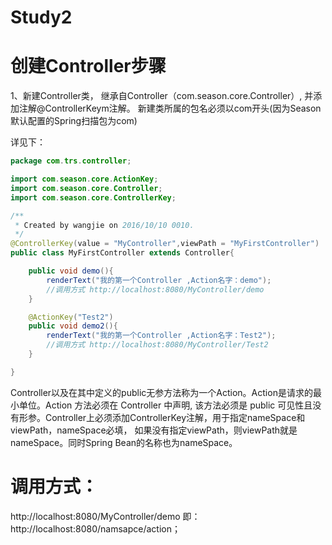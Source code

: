 # Study2

# 创建Controller步骤
1、新建Controller类，
   继承自Controller（com.season.core.Controller）,
   并添加注解@ControllerKeym注解。
   新建类所属的包名必须以com开头(因为Season默认配置的Spring扫描包为com)
   
   详见下：
```java
package com.trs.controller;

import com.season.core.ActionKey;
import com.season.core.Controller;
import com.season.core.ControllerKey;

/**
 * Created by wangjie on 2016/10/10 0010.
 */
@ControllerKey(value = "MyController",viewPath = "MyFirstController")
public class MyFirstController extends Controller{

    public void demo(){
        renderText("我的第一个Controller ,Action名字：demo");
        //调用方式 http://localhost:8080/MyController/demo
    }

    @ActionKey("Test2")
    public void demo2(){
        renderText("我的第一个Controller ,Action名字：Test2");
        //调用方式 http://localhost:8080/MyController/Test2
    }

}
```
Controller以及在其中定义的public无参方法称为一个Action。Action是请求的最小单位。Action 方法必须在 Controller 中声明,
该方法必须是 public 可见性且没有形参。Controller上必须添加ControllerKey注解，用于指定nameSpace和viewPath，nameSpace必填，
如果没有指定viewPath，则viewPath就是nameSpace。同时Spring Bean的名称也为nameSpace。

# 调用方式：
   http://localhost:8080/MyController/demo
   即：http://localhost:8080/namsapce/action；
